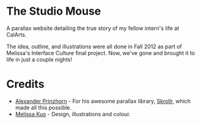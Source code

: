 The Studio Mouse
================
A parallax website detailing the true story of my fellow intern's life at CalArts.

The idea, outline, and illustrations were all done in Fall 2012 as part of Melissa's Interface Culture final project. Now, we've gone and brought it to life in just a couple nights!

Credits
================
* [Alexander Prinzhorn](https://github.com/Prinzhorn) - For his awesome parallax library, [Skrollr](https://github.com/Prinzhorn/skrollr), which made all this possible.
* [Melissa Kuo](http://melissakuo.com/) - Design, illustrations and colour.
